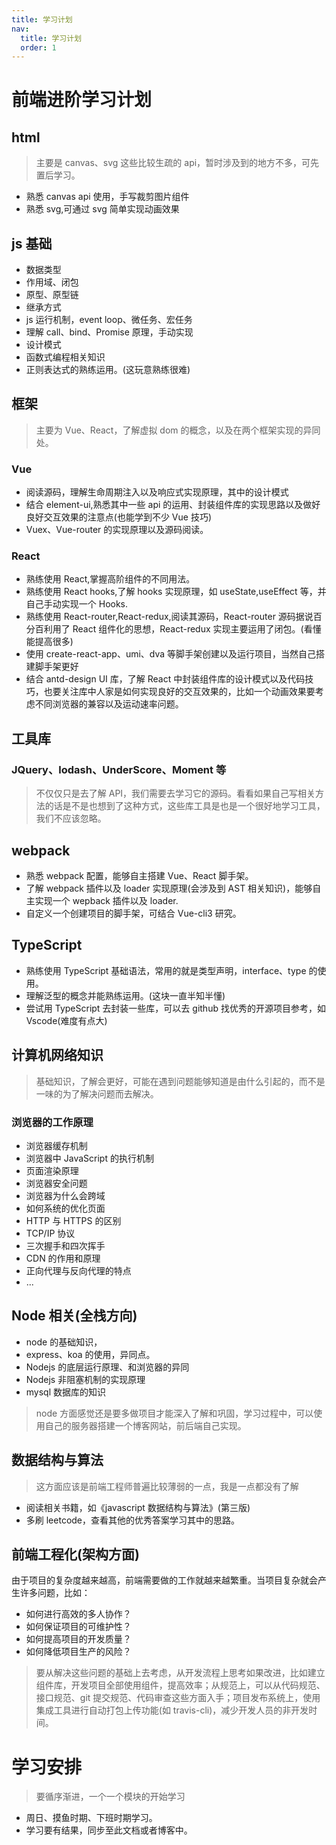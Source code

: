 ```yaml
---
title: 学习计划
nav:
  title: 学习计划
  order: 1
---
```


# 前端进阶学习计划

## html

> 主要是 canvas、svg 这些比较生疏的 api，暂时涉及到的地方不多，可先置后学习。

- 熟悉 canvas api 使用，手写裁剪图片组件
- 熟悉 svg,可通过 svg 简单实现动画效果

## js 基础

- 数据类型
- 作用域、闭包
- 原型、原型链
- 继承方式
- js 运行机制，event loop、微任务、宏任务
- 理解 call、bind、Promise 原理，手动实现
- 设计模式
- 函数式编程相关知识
- 正则表达式的熟练运用。(这玩意熟练很难)

## 框架

> 主要为 Vue、React，了解虚拟 dom 的概念，以及在两个框架实现的异同处。

### Vue

- 阅读源码，理解生命周期注入以及响应式实现原理，其中的设计模式
- 结合 element-ui,熟悉其中一些 api 的运用、封装组件库的实现思路以及做好良好交互效果的注意点(也能学到不少 Vue 技巧)
- Vuex、Vue-router 的实现原理以及源码阅读。

### React

- 熟练使用 React,掌握高阶组件的不同用法。
- 熟练使用 React hooks,了解 hooks 实现原理，如 useState,useEffect 等，并自己手动实现一个 Hooks.
- 熟练使用 React-router,React-redux,阅读其源码，React-router 源码据说百分百利用了 React 组件化的思想，React-redux 实现主要运用了闭包。(看懂能提高很多)
- 使用 create-react-app、umi、dva 等脚手架创建以及运行项目，当然自己搭建脚手架更好
- 结合 antd-design UI 库，了解 React 中封装组件库的设计模式以及代码技巧，也要关注库中人家是如何实现良好的交互效果的，比如一个动画效果要考虑不同浏览器的兼容以及运动速率问题。

## 工具库

### JQuery、lodash、UnderScore、Moment 等

> 不仅仅只是去了解 API，我们需要去学习它的源码。看看如果自己写相关方法的话是不是也想到了这种方式，这些库工具是也是一个很好地学习工具，我们不应该忽略。

## webpack

- 熟悉 webpack 配置，能够自主搭建 Vue、React 脚手架。
- 了解 webpack 插件以及 loader 实现原理(会涉及到 AST 相关知识)，能够自主实现一个 wepback 插件以及 loader.
- 自定义一个创建项目的脚手架，可结合 Vue-cli3 研究。

## TypeScript

- 熟练使用 TypeScript 基础语法，常用的就是类型声明，interface、type 的使用。
- 理解泛型的概念并能熟练运用。(这块一直半知半懂)
- 尝试用 TypeScript 去封装一些库，可以去 github 找优秀的开源项目参考，如 Vscode(难度有点大)

## 计算机网络知识

> 基础知识，了解会更好，可能在遇到问题能够知道是由什么引起的，而不是一味的为了解决问题而去解决。

### 浏览器的工作原理

- 浏览器缓存机制
- 浏览器中 JavaScript 的执行机制
- 页面渲染原理
- 浏览器安全问题
- 浏览器为什么会跨域
- 如何系统的优化页面
- HTTP 与 HTTPS 的区别
- TCP/IP 协议
- 三次握手和四次挥手
- CDN 的作用和原理
- 正向代理与反向代理的特点
- ...

## Node 相关(全栈方向)

- node 的基础知识，
- express、koa 的使用，异同点。
- Nodejs 的底层运行原理、和浏览器的异同
- Nodejs 非阻塞机制的实现原理
- mysql 数据库的知识

> node 方面感觉还是要多做项目才能深入了解和巩固，学习过程中，可以使用自己的服务器搭建一个博客网站，前后端自己实现。

## 数据结构与算法

> 这方面应该是前端工程师普遍比较薄弱的一点，我是一点都没有了解

- 阅读相关书籍，如《javascript 数据结构与算法》(第三版)
- 多刷 leetcode，查看其他的优秀答案学习其中的思路。

## 前端工程化(架构方面)

由于项目的复杂度越来越高，前端需要做的工作就越来越繁重。当项目复杂就会产生许多问题，比如：

- 如何进行高效的多人协作？
- 如何保证项目的可维护性？
- 如何提高项目的开发质量？
- 如何降低项目生产的风险？

> 要从解决这些问题的基础上去考虑，从开发流程上思考如果改进，比如建立组件库，开发项目全部使用组件，提高效率；从规范上，可以从代码规范、接口规范、git 提交规范、代码审查这些方面入手；项目发布系统上，使用集成工具进行自动打包上传功能(如 travis-cli)，减少开发人员的非开发时间。

# 学习安排

> 要循序渐进，一个一个模块的开始学习

- 周日、摸鱼时期、下班时期学习。
- 学习要有结果，同步至此文档或者博客中。
